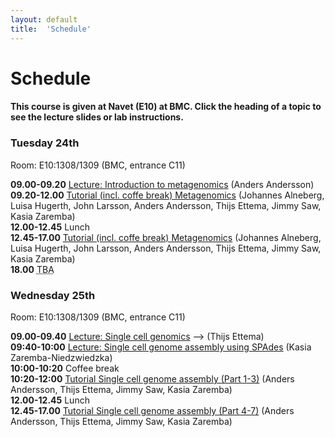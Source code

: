 ```yaml
---
layout: default
title:  'Schedule'
---
```


# Schedule

#### This course is given at Navet (E10) at BMC. Click the heading of a topic to see the lecture slides or lab instructions.

### Tuesday 24th  

Room:  E10:1308/1309 (BMC, entrance C11)

**09.00-09.20** [Lecture: Introduction to metagenomics](http://metagenomics-workshop.readthedocs.org/) 
(Anders Andersson)  
**09.20-12.00** [Tutorial (incl. coffe break) Metagenomics](http://metagenomics-workshop.readthedocs.org/) 
(Johannes Alneberg, Luisa Hugerth, John Larsson, Anders Andersson, Thijs Ettema, Jimmy Saw, Kasia Zaremba)  
**12.00-12.45** Lunch  
**12.45-17.00** [Tutorial (incl. coffe break) Metagenomics](http://metagenomics-workshop.readthedocs.org/) 
(Johannes Alneberg, Luisa Hugerth, John Larsson, Anders Andersson, Thijs Ettema, Jimmy Saw, Kasia Zaremba)  
**18.00** <abbr title="To be announced">TBA</abbr> 


### Wednesday 25th  

Room:  E10:1308/1309 (BMC, entrance C11)

**09.00-09.40** [Lecture: Single cell genomics](slides/Single_cell_genomics.PDF) --> (Thijs Ettema)  
**09:40-10:00** [Lecture: Single cell genome assembly using SPAdes](slides/SPAdes_intro_2014.pdf) 
(Kasia Zaremba-Niedzwiedzka)  
**10:00-10:20** Coffee break  
**10:20-12:00** [Tutorial Single cell genome assembly (Part 1-3)](tutorials/sc_genome_assembly) 
(Anders Andersson, Thijs Ettema, Jimmy Saw, Kasia Zaremba)  
**12.00-12.45** Lunch  
**12.45-17.00** [Tutorial Single cell genome assembly (Part 4-7)](tutorials/sc_genome_assembly) 
(Anders Andersson, Thijs Ettema, Jimmy Saw, Kasia Zaremba)  
